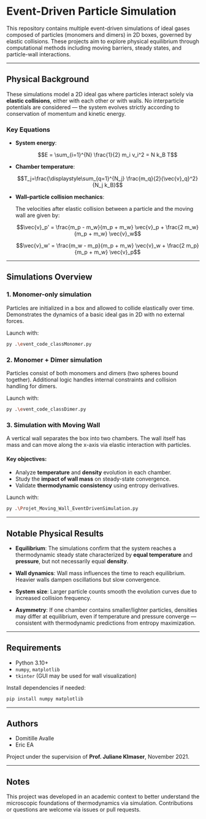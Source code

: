 # Event-Driven Particle Simulation

This repository contains multiple event-driven simulations of ideal gases composed of particles (monomers and dimers) in 2D boxes, governed by elastic collisions. These projects aim to explore physical equilibrium through computational methods including moving barriers, steady states, and particle-wall interactions.

---

## Physical Background

These simulations model a 2D ideal gas where particles interact solely via **elastic collisions**, either with each other or with walls. No interparticle potentials are considered — the system evolves strictly according to conservation of momentum and kinetic energy.

### Key Equations

- **System energy**:
  ```math
  E = \sum_{i=1}^{N} \frac{1}{2} m_i v_i^2 = N k_B T
  ```

- **Chamber temperature**:
  ```math
  T_j=\frac{\displaystyle\sum_{q=1}^{N_j} \frac{m_q}{2}{\vec{v}_q}^2}{N_j k_B}
  ```

- **Wall–particle collision mechanics**:

  The velocities after elastic collision between a particle and the moving wall are given by:

  ```math
  \vec{v}_p' = \frac{m_p - m_w}{m_p + m_w} \vec{v}_p + \frac{2 m_w}{m_p + m_w} \vec{v}_w
  ```
  ```math
  \vec{v}_w' = \frac{m_w - m_p}{m_p + m_w} \vec{v}_w + \frac{2 m_p}{m_p + m_w} \vec{v}_p
  ```

---

## Simulations Overview

### 1. **Monomer-only simulation**

Particles are initialized in a box and allowed to collide elastically over time. Demonstrates the dynamics of a basic ideal gas in 2D with no external forces.

Launch with:

```bash
py .\event_code_classMonomer.py
```

### 2. **Monomer + Dimer simulation**

Particles consist of both monomers and dimers (two spheres bound together). Additional logic handles internal constraints and collision handling for dimers.

Launch with:

```bash
py .\event_code_classDimer.py
```

### 3. **Simulation with Moving Wall**

A vertical wall separates the box into two chambers. The wall itself has mass and can move along the x-axis via elastic interaction with particles.

#### Key objectives:
- Analyze **temperature** and **density** evolution in each chamber.
- Study the **impact of wall mass** on steady-state convergence.
- Validate **thermodynamic consistency** using entropy derivatives.

Launch with:

```bash
py .\Projet_Moving_Wall_EventDrivenSimulation.py
```

---

## Notable Physical Results

- **Equilibrium**: The simulations confirm that the system reaches a thermodynamic steady state characterized by **equal temperature** and **pressure**, but not necessarily equal **density**.

- **Wall dynamics**: Wall mass influences the time to reach equilibrium. Heavier walls dampen oscillations but slow convergence.

- **System size**: Larger particle counts smooth the evolution curves due to increased collision frequency.

- **Asymmetry**: If one chamber contains smaller/lighter particles, densities may differ at equilibrium, even if temperature and pressure converge — consistent with thermodynamic predictions from entropy maximization.

---

## Requirements

- Python 3.10+
- `numpy`, `matplotlib`
- `tkinter` (GUI may be used for wall visualization)

Install dependencies if needed:

```bash
pip install numpy matplotlib
```

---

## Authors

- Domitille Avalle  
- Eric EA

Project under the supervision of **Prof. Juliane Klmaser**, November 2021.

---

## Notes

This project was developed in an academic context to better understand the microscopic foundations of thermodynamics via simulation. Contributions or questions are welcome via issues or pull requests.

